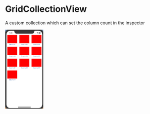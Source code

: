 # GridCollectionView
A custom collection which can set the column count in the inspector

<img src="img/img1.png" height="256" align="center">
